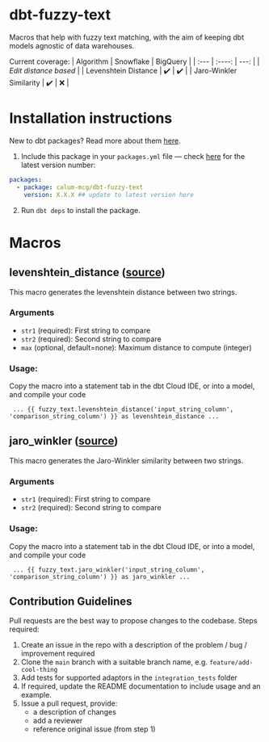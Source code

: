 # dbt-fuzzy-text

Macros that help with fuzzy text matching, with the aim of keeping dbt models agnostic of data warehouses.

Current coverage:
| Algorithm | Snowflake | BigQuery |
| :--- | :----: | ---: |
| _Edit distance based_ |
| Levenshtein Distance | ✔️ | ✔️ |
| Jaro-Winkler Similarity | ✔️ | ❌ |

# Installation instructions

New to dbt packages? Read more about them [here](https://docs.getdbt.com/docs/building-a-dbt-project/package-management/).

1. Include this package in your `packages.yml` file — check [here](https://hub.getdbt.com/dbt-labs/calum-mcg/latest/) for the latest version number:

```yml
packages:
  - package: calum-mcg/dbt-fuzzy-text
    version: X.X.X ## update to latest version here
```

2. Run `dbt deps` to install the package.

# Macros

## levenshtein_distance ([source](macros/levenshtein.sql))

This macro generates the levenshtein distance between two strings.

### Arguments

- `str1` (required): First string to compare
- `str2` (required): Second string to compare
- `max` (optional, default=none): Maximum distance to compute (integer)

### Usage:

Copy the macro into a statement tab in the dbt Cloud IDE, or into a model, and compile your code

```
 ... {{ fuzzy_text.levenshtein_distance('input_string_column', 'comparison_string_column') }} as levenshtein_distance ...
```

## jaro_winkler ([source](macros/jaro_winkler.sql))

This macro generates the Jaro-Winkler similarity between two strings.

### Arguments

- `str1` (required): First string to compare
- `str2` (required): Second string to compare

### Usage:

Copy the macro into a statement tab in the dbt Cloud IDE, or into a model, and compile your code

```
 ... {{ fuzzy_text.jaro_winkler('input_string_column', 'comparison_string_column') }} as jaro_winkler ...
```

## Contribution Guidelines

Pull requests are the best way to propose changes to the codebase. Steps required:

1. Create an issue in the repo with a description of the problem / bug / improvement required
2. Clone the `main` branch with a suitable branch name, e.g. `feature/add-cool-thing`
3. Add tests for supported adaptors in the `integration_tests` folder
4. If required, update the README documentation to include usage and an example.
5. Issue a pull request, provide:
   - a description of changes
   - add a reviewer
   - reference original issue (from step 1)
